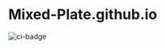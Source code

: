 # Mixed-Plate.github.io

![ci-badge](https://github.com/mixed-plate/mixedplate/workflows/mixed-plate-production/badge.svg)
